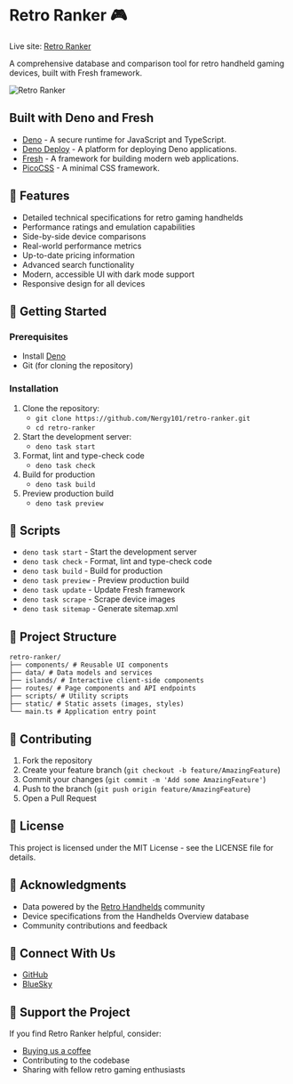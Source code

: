 # Retro Ranker 🎮

Live site: [Retro Ranker](https://retroranker.site)

A comprehensive database and comparison tool for retro handheld gaming devices,
built with Fresh framework.

![Retro Ranker](https://retroranker.site/logo-no-background.svg)

## Built with Deno and Fresh

- [Deno](https://deno.land/) - A secure runtime for JavaScript and TypeScript.
- [Deno Deploy](https://deno.com/deploy) - A platform for deploying Deno applications.
- [Fresh](https://fresh.deno.dev/) - A framework for building modern web
  applications.
- [PicoCSS](https://picocss.com/) - A minimal CSS framework.

## 🌟 Features

- Detailed technical specifications for retro gaming handhelds
- Performance ratings and emulation capabilities
- Side-by-side device comparisons
- Real-world performance metrics
- Up-to-date pricing information
- Advanced search functionality
- Modern, accessible UI with dark mode support
- Responsive design for all devices

## 🚀 Getting Started

### Prerequisites

- Install [Deno](https://deno.land/manual/getting_started/installation)
- Git (for cloning the repository)

### Installation

1. Clone the repository:
   - `git clone https://github.com/Nergy101/retro-ranker.git`
   - `cd retro-ranker`
2. Start the development server:
   - `deno task start`
3. Format, lint and type-check code
   - `deno task check`
4. Build for production
   - `deno task build`
5. Preview production build
   - `deno task preview`

## 📜 Scripts

- `deno task start` - Start the development server
- `deno task check` - Format, lint and type-check code
- `deno task build` - Build for production
- `deno task preview` - Preview production build
- `deno task update` - Update Fresh framework
- `deno task scrape` - Scrape device images
- `deno task sitemap` - Generate sitemap.xml

## 📁 Project Structure

```
retro-ranker/
├── components/ # Reusable UI components
├── data/ # Data models and services
├── islands/ # Interactive client-side components
├── routes/ # Page components and API endpoints
├── scripts/ # Utility scripts
├── static/ # Static assets (images, styles)
└── main.ts # Application entry point
```

## 🤝 Contributing

1. Fork the repository
2. Create your feature branch (`git checkout -b feature/AmazingFeature`)
3. Commit your changes (`git commit -m 'Add some AmazingFeature'`)
4. Push to the branch (`git push origin feature/AmazingFeature`)
5. Open a Pull Request

## 📝 License

This project is licensed under the MIT License - see the LICENSE file for
details.

## 🙏 Acknowledgments

- Data powered by the [Retro Handhelds](https://retro-handhelds.com) community
- Device specifications from the Handhelds Overview database
- Community contributions and feedback

## 📱 Connect With Us

- [GitHub](https://github.com/nergy101)
- [BlueSky](https://bsky.app/profile/nergy101.bsky.social)

## 💝 Support the Project

If you find Retro Ranker helpful, consider:

- [Buying us a coffee](https://ko-fi.com/nergy)
- Contributing to the codebase
- Sharing with fellow retro gaming enthusiasts
